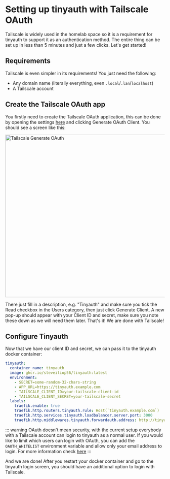 # Setting up tinyauth with Tailscale OAuth

Tailscale is widely used in the homelab space so it is a requirement for tinyauth to support it as an authentication method. The entire thing can be set up in less than 5 minutes and just a few clicks. Let's get started!

## Requirements

Tailscale is even simpler in its requirements! You just need the following:

- Any domain name (literally everything, even `.local`/`.lan`/`localhost`)
- A Tailscale account

## Create the Tailscale OAuth app

You firstly need to create the Tailscale OAuth application, this can be done by opening the settings [here](https://login.tailscale.com/admin/settings/oauth) and clicking Generate OAuth Client. You should see a screen like this:

<img src="/screenshots/tailscale-oauth-generate.png" alt="Tailscale Generate OAuth" width="512">

There just fill in a description, e.g. "Tinyauth" and make sure you tick the Read checkbox in the Users category, then just click Generate Client. A new pop-up should appear with your Client ID and secret, make sure you note these down as we will need them later. That's it! We are done with Tailscale!

## Configure Tinyauth

Now that we have our client ID and secret, we can pass it to the tinyauth docker container:

```yaml
tinyauth:
  container_name: tinyauth
  image: ghcr.io/steveiliop56/tinyauth:latest
  environment:
    - SECRET=some-random-32-chars-string
    - APP_URL=https://tinyauth.example.com
    - TAILSCALE_CLIENT_ID=your-tailscale-client-id
    - TAILSCALE_CLIENT_SECRET=your-tailscale-secret
  labels:
    traefik.enable: true
    traefik.http.routers.tinyauth.rule: Host(`tinyauth.example.com`)
    traefik.http.services.tinyauth.loadbalancer.server.port: 3000
    traefik.http.middlewares.tinyauth.forwardauth.address: http://tinyauth:3000/api/auth/traefik
```

::: warning
OAuth doesn't mean security, with the current setup everybody with a Tailscale account can login to tinyauth as a normal user. If you would like to limit which users can login with OAuth, you can add the `OAUTH_WHITELIST` environment variable and allow only your email address to login. For more information check [here](../reference/configuration.md)
:::

And we are done! After you restart your docker container and go to the tinyauth login screen, you should have an additional option to login with Tailscale.
